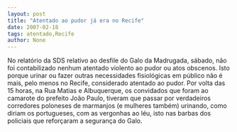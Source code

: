 ```yaml
---
layout: post
title: "Atentado ao pudor já era no Recife"
date: 2007-02-18
tags: atentado,Recife
author: None
---
```


No relatório da SDS relativo ao desfile do Galo da Madrugada, sábado, não foi contabilizado nenhum atentado violento ao pudor ou atos obscenos. 
Isto porque urinar ou fazer outras necessidades fisiológicas em público não é mais, pelo menos no Recife, considerado atentado ao pudor. 
Por volta das 15 horas, na Rua Matias e Albuquerque, os convidados que foram ao camarote do prefeito João Paulo, tiveram que passar por verdadeiros corredores poloneses de marmanjos (e mulheres também) urinando, como diriam os portugueses, com as vergonhas ao léu, isto nas barbas dos policiais que reforçaram a segurança do Galo. 